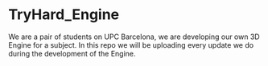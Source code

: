 # TryHard_Engine

We are a pair of students on UPC Barcelona, we are developing our own 3D Engine for a subject. In this repo we will be uploading every update we do during the development of the Engine. 
